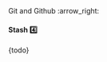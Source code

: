 <link rel="stylesheet" href="{{baseUrl}}/css/textbook.css">

<div class="website-content">

<div id="path">Git and Github :arrow_right: </div>

<div id="title">

#### Stash :four:

</div>

<div id="body">

{todo}

</div>

<div id="extras">
<div>

</div>
